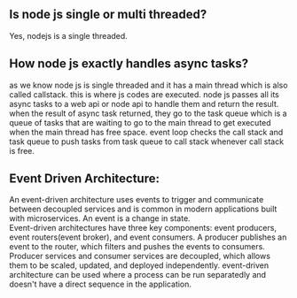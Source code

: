 ## Is node js single or multi threaded?
Yes, nodejs is a single threaded.

## How node js exactly handles async tasks?
as we know node js is single threaded and it has a main thread which is also called callstack. this is where js codes are executed. node js passes all its async tasks to a web api or node api to handle them and return the result. when the result of async task returned, they go to the task queue which is a queue of tasks that are waiting to go to the main thread to get executed when the main thread has free space. event loop checks the call stack and task queue to push tasks from task queue to call stack whenever call stack is free.

## Event Driven Architecture:
An event-driven architecture uses events to trigger and communicate between decoupled services and is common in modern applications built with microservices. An event is a change in state.<br>
Event-driven architectures have three key components: event producers, event routers(event broker), and event consumers. A producer publishes an event to the router, which filters and pushes the events to consumers. Producer services and consumer services are decoupled, which allows them to be scaled, updated, and deployed independently.
event-driven architecture can be used where a process can be run separatedly and doesn't have a direct sequence in the application.

